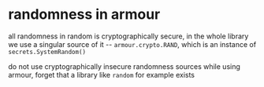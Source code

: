 # randomness in armour

all randomness in random is cryptographically secure, in the whole library
we use a singular source of it -- `armour.crypto.RAND`, which is an instance of
`secrets.SystemRandom()`

do not use cryptographically insecure randomness sources while using armour,
forget that a library like `random` for example exists
